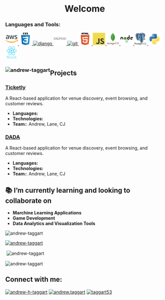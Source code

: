 <h1 align="center">Welcome</h1>

<h3 align="left">Languages and Tools:</h3>
<p align="left"> <a href="https://aws.amazon.com" target="_blank" rel="noreferrer"> <img src="https://raw.githubusercontent.com/devicons/devicon/master/icons/amazonwebservices/amazonwebservices-original-wordmark.svg" alt="aws" width="40" height="40"/> </a> <a href="https://www.w3schools.com/css/" target="_blank" rel="noreferrer"> <img src="https://raw.githubusercontent.com/devicons/devicon/master/icons/css3/css3-original-wordmark.svg" alt="css3" width="40" height="40"/> </a> <a href="https://www.djangoproject.com/" target="_blank" rel="noreferrer"> <img src="https://cdn.worldvectorlogo.com/logos/django.svg" alt="django" width="40" height="40"/> </a> <a href="https://expressjs.com" target="_blank" rel="noreferrer"> <img src="https://raw.githubusercontent.com/devicons/devicon/master/icons/express/express-original-wordmark.svg" alt="express" width="40" height="40"/> </a> <a href="https://git-scm.com/" target="_blank" rel="noreferrer"> <img src="https://www.vectorlogo.zone/logos/git-scm/git-scm-icon.svg" alt="git" width="40" height="40"/> </a> <a href="https://www.w3.org/html/" target="_blank" rel="noreferrer"> <img src="https://raw.githubusercontent.com/devicons/devicon/master/icons/html5/html5-original-wordmark.svg" alt="html5" width="40" height="40"/> </a> <a href="https://developer.mozilla.org/en-US/docs/Web/JavaScript" target="_blank" rel="noreferrer"> <img src="https://raw.githubusercontent.com/devicons/devicon/master/icons/javascript/javascript-original.svg" alt="javascript" width="40" height="40"/> </a> <a href="https://www.mongodb.com/" target="_blank" rel="noreferrer"> <img src="https://raw.githubusercontent.com/devicons/devicon/master/icons/mongodb/mongodb-original-wordmark.svg" alt="mongodb" width="40" height="40"/> </a> <a href="https://nodejs.org" target="_blank" rel="noreferrer"> <img src="https://raw.githubusercontent.com/devicons/devicon/master/icons/nodejs/nodejs-original-wordmark.svg" alt="nodejs" width="40" height="40"/> </a> <a href="https://www.postgresql.org" target="_blank" rel="noreferrer"> <img src="https://raw.githubusercontent.com/devicons/devicon/master/icons/postgresql/postgresql-original-wordmark.svg" alt="postgresql" width="40" height="40"/> </a> <a href="https://www.python.org" target="_blank" rel="noreferrer"> <img src="https://raw.githubusercontent.com/devicons/devicon/master/icons/python/python-original.svg" alt="python" width="40" height="40"/> </a> <a href="https://reactjs.org/" target="_blank" rel="noreferrer"> <img src="https://raw.githubusercontent.com/devicons/devicon/master/icons/react/react-original-wordmark.svg" alt="react" width="40" height="40"/> </a> </p>
<h3><img align="left" src="https://github-readme-stats.vercel.app/api/top-langs?username=andrew-taggart&show_icons=true&locale=en&layout=compact" alt="andrew-taggart" /></h3>

## Projects

### [Ticketly](https://github.com/Lane17027/Ticketly)
A React-based application for venue discovery, event browsing, and customer reviews.

- **Languages:**
- **Technologies:**
- **Team:**: Andrew, Lane, CJ

### [DADA](https://github.com/andrew-taggart/DADA)
A React-based application for venue discovery, event browsing, and customer reviews.

- **Languages:**
- **Technologies:**
- **Team:**: Andrew, Lane, CJ

## 📚 I’m currently learning and looking to collaborate on

- **Marchine Learning Applications**
- **Game Development**
- **Data Analytics and Visualization Tools**

<p align="left"> <img src="https://komarev.com/ghpvc/?username=andrew-taggart&label=Profile%20views&color=0e75b6&style=flat" alt="andrew-taggart" /> </p>

<p align="left"> <a href="https://github.com/ryo-ma/github-profile-trophy"><img src="https://github-profile-trophy.vercel.app/?username=andrew-taggart" alt="andrew-taggart" /></a> </p>


<p>&nbsp;<img align="center" src="https://github-readme-stats.vercel.app/api?username=andrew-taggart&show_icons=true&locale=en" alt="andrew-taggart" /></p>

<p><img align="center" src="https://github-readme-streak-stats.herokuapp.com/?user=andrew-taggart&" alt="andrew-taggart" /></p>

<h2 align="left">Connect with me:</h2>
<p align="left">
<a href="https://linkedin.com/in/andrew-h-taggart" target="blank"><img align="center" src="https://raw.githubusercontent.com/rahuldkjain/github-profile-readme-generator/master/src/images/icons/Social/linked-in-alt.svg" alt="andrew-h-taggart" height="30" width="40" /></a>
<a href="https://instagram.com/andrew.taggart" target="blank"><img align="center" src="https://raw.githubusercontent.com/rahuldkjain/github-profile-readme-generator/master/src/images/icons/Social/instagram.svg" alt="andrew.taggart" height="30" width="40" /></a>
<a href="https://www.leetcode.com/taggart53" target="blank"><img align="center" src="https://raw.githubusercontent.com/rahuldkjain/github-profile-readme-generator/master/src/images/icons/Social/leet-code.svg" alt="taggart53" height="30" width="40" /></a>
</p>
